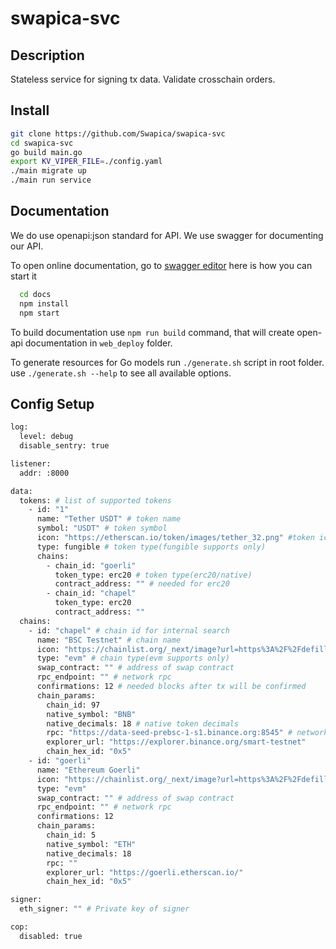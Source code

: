 # swapica-svc

## Description

Stateless service for signing tx data. Validate crosschain orders.


## Install

  ```bash
  git clone https://github.com/Swapica/swapica-svc
  cd swapica-svc
  go build main.go
  export KV_VIPER_FILE=./config.yaml
  ./main migrate up
  ./main run service
  ```

## Documentation

We do use openapi:json standard for API. We use swagger for documenting our API.

To open online documentation, go to [swagger editor](http://localhost:8080/swagger-editor/) here is how you can start it
```bash
  cd docs
  npm install
  npm start
```
To build documentation use `npm run build` command,
that will create open-api documentation in `web_deploy` folder.

To generate resources for Go models run `./generate.sh` script in root folder.
use `./generate.sh --help` to see all available options.


## Config Setup

```bash
log:
  level: debug
  disable_sentry: true

listener:
  addr: :8000

data:
  tokens: # list of supported tokens
    - id: "1"
      name: "Tether USDT" # token name
      symbol: "USDT" # token symbol
      icon: "https://etherscan.io/token/images/tether_32.png" #token icon
      type: fungible # token type(fungible supports only)
      chains:
        - chain_id: "goerli" 
          token_type: erc20 # token type(erc20/native)
          contract_address: "" # needed for erc20
        - chain_id: "chapel"
          token_type: erc20
          contract_address: ""
  chains:
    - id: "chapel" # chain id for internal search
      name: "BSC Testnet" # chain name
      icon: "https://chainlist.org/_next/image?url=https%3A%2F%2Fdefillama.com%2Fchain-icons%2Frsz_ethereum.jpg&w=64&q=75"
      type: "evm" # chain type(evm supports only)
      swap_contract: "" # address of swap contract
      rpc_endpoint: "" # network rpc
      confirmations: 12 # needed blocks after tx will be confirmed
      chain_params:
        chain_id: 97
        native_symbol: "BNB"
        native_decimals: 18 # native token decimals
        rpc: "https://data-seed-prebsc-1-s1.binance.org:8545" # network rpc
        explorer_url: "https://explorer.binance.org/smart-testnet"
        chain_hex_id: "0x5"
    - id: "goerli"
      name: "Ethereum Goerli"
      icon: "https://chainlist.org/_next/image?url=https%3A%2F%2Fdefillama.com%2Fchain-icons%2Frsz_ethereum.jpg&w=64&q=75"
      type: "evm"
      swap_contract: "" # address of swap contract
      rpc_endpoint: "" # network rpc
      confirmations: 12
      chain_params:
        chain_id: 5
        native_symbol: "ETH"
        native_decimals: 18
        rpc: ""
        explorer_url: "https://goerli.etherscan.io/"
        chain_hex_id: "0x5"

signer:
  eth_signer: "" # Private key of signer

cop:
  disabled: true



```